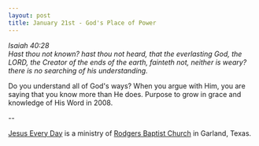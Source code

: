 ```yaml
---
layout: post
title: January 21st - God's Place of Power
---
```


_Isaiah 40:28  
Hast thou not known? hast thou not heard, that the everlasting God,
the LORD, the Creator of the ends of the earth, fainteth not, neither
is weary? there is no searching of his understanding._

Do you understand all of God's ways? When you argue with Him, you
are saying that you know more than He does. Purpose to grow in grace
and knowledge of His Word in 2008.

 --

<a href=http://jesuseveryday.net>Jesus Every Day</a> is a ministry of <a href=http://rodgersbaptist.net>Rodgers Baptist Church</a> in Garland, Texas.
